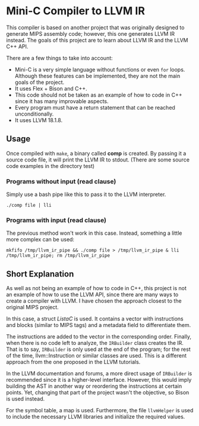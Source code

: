 # Mini-C Compiler to LLVM IR

This compiler is based on another project that was originally designed to generate MIPS assembly code; however, this one generates LLVM IR instead. The goals of this project are to learn about LLVM IR and the LLVM C++ API.

There are a few things to take into account:

* Mini-C is a very simple language without functions or even `for` loops. Although these features can be implemented, they are not the main goals of the project.
* It uses Flex + Bison and C++.
* This code should not be taken as an example of how to code in C++ since it has many improvable aspects.
* Every program must have a return statement that can be reached unconditionally.
* It uses LLVM 18.1.8.

## Usage

Once compiled with `make`, a binary called **comp** is created. By passing it a source code file, it will print the LLVM IR to stdout. (There are some source code examples in the directory test)

### Programs without input (read clause)

Simply use a bash pipe like this to pass it to the LLVM interpreter.

```shell
./comp file | lli
```

### Programs with input (read clause)

The previous method won't work in this case. Instead, something a little more complex can be used:

```shell
mkfifo /tmp/llvm_ir_pipe && ./comp file > /tmp/llvm_ir_pipe & lli /tmp/llvm_ir_pipe; rm /tmp/llvm_ir_pipe
```

## Short Explanation

As well as not being an example of how to code in C++, this project is not an example of how to use the LLVM API, since there are many ways to create a compiler with LLVM. I have chosen the approach closest to the original MIPS project.

In this case, a struct *ListaC* is used. It contains a vector with instructions and blocks (similar to MIPS tags) and a metadata field to differentiate them.

The instructions are added to the vector in the corresponding order. Finally, when there is no code left to analyze, the ``IRBuilder`` class creates the IR. That is to say, ``IRBuilder`` is only used at the end of the program; for the rest of the time, llvm::Instruction or similar classes are used. This is a different approach from the one proposed in the LLVM tutorials.

In the LLVM documentation and forums, a more direct usage of ``IRBuilder`` is recommended since it is a higher-level interface. However, this would imply building the AST in another way or reordering the instructions at certain points. Yet, changing that part of the project wasn't the objective, so Bison is used instead.

For the symbol table, a map is used. Furthermore, the file ``llvmHelper`` is used to include the necessary LLVM libraries and initialize the required values.
